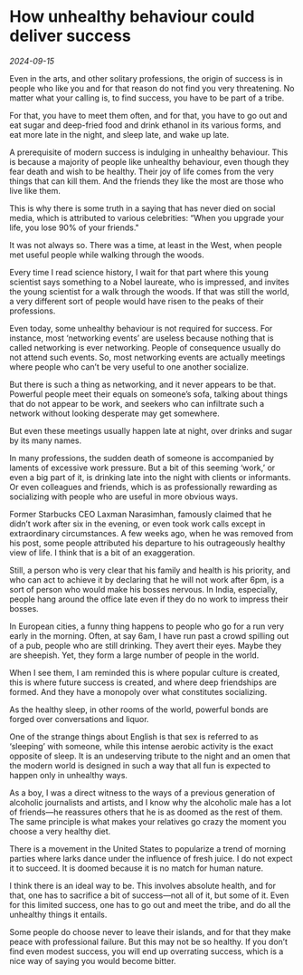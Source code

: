 # How unhealthy behaviour could deliver success

*2024-09-15*

Even in the arts, and other solitary professions, the origin of success
is in people who like you and for that reason do not find you very
threatening. No matter what your calling is, to find success, you have
to be part of a tribe.

For that, you have to meet them often, and for that, you have to go out
and eat sugar and deep-fried food and drink ethanol in its various
forms, and eat more late in the night, and sleep late, and wake up late.

A prerequisite of modern success is indulging in unhealthy behaviour.
This is because a majority of people like unhealthy behaviour, even
though they fear death and wish to be healthy. Their joy of life comes
from the very things that can kill them. And the friends they like the
most are those who live like them.

This is why there is some truth in a saying that has never died on
social media, which is attributed to various celebrities: “When you
upgrade your life, you lose 90% of your friends."

It was not always so. There was a time, at least in the West, when
people met useful people while walking through the woods.

Every time I read science history, I wait for that part where this young
scientist says something to a Nobel laureate, who is impressed, and
invites the young scientist for a walk through the woods. If that was
still the world, a very different sort of people would have risen to the
peaks of their professions.

Even today, some unhealthy behaviour is not required for success. For
instance, most ‘networking events’ are useless because nothing that is
called networking is ever networking. People of consequence usually do
not attend such events. So, most networking events are actually meetings
where people who can’t be very useful to one another socialize.

But there is such a thing as networking, and it never appears to be
that. Powerful people meet their equals on someone’s sofa, talking about
things that do not appear to be work, and seekers who can infiltrate
such a network without looking desperate may get somewhere.

But even these meetings usually happen late at night, over drinks and
sugar by its many names.

In many professions, the sudden death of someone is accompanied by
laments of excessive work pressure. But a bit of this seeming ‘work,’ or
even a big part of it, is drinking late into the night with clients or
informants. Or even colleagues and friends, which is as professionally
rewarding as socializing with people who are useful in more obvious
ways.

Former Starbucks CEO Laxman Narasimhan, famously claimed that he didn’t
work after six in the evening, or even took work calls except in
extraordinary circumstances. A few weeks ago, when he was removed from
his post, some people attributed his departure to his outrageously
healthy view of life. I think that is a bit of an exaggeration.

Still, a person who is very clear that his family and health is his
priority, and who can act to achieve it by declaring that he will not
work after 6pm, is a sort of person who would make his bosses nervous.
In India, especially, people hang around the office late even if they do
no work to impress their bosses.

In European cities, a funny thing happens to people who go for a run
very early in the morning. Often, at say 6am, I have run past a crowd
spilling out of a pub, people who are still drinking. They avert their
eyes. Maybe they are sheepish. Yet, they form a large number of people
in the world.

When I see them, I am reminded this is where popular culture is created,
this is where future success is created, and where deep friendships are
formed. And they have a monopoly over what constitutes socializing.

As the healthy sleep, in other rooms of the world, powerful bonds are
forged over conversations and liquor.

One of the strange things about English is that sex is referred to as
‘sleeping’ with someone, while this intense aerobic activity is the
exact opposite of sleep. It is an undeserving tribute to the night and
an omen that the modern world is designed in such a way that all fun is
expected to happen only in unhealthy ways.

As a boy, I was a direct witness to the ways of a previous generation of
alcoholic journalists and artists, and I know why the alcoholic male has
a lot of friends—he reassures others that he is as doomed as the rest of
them. The same principle is what makes your relatives go crazy the
moment you choose a very healthy diet.

There is a movement in the United States to popularize a trend of
morning parties where larks dance under the influence of fresh juice. I
do not expect it to succeed. It is doomed because it is no match for
human nature.

I think there is an ideal way to be. This involves absolute health, and
for that, one has to sacrifice a bit of success—not all of it, but some
of it. Even for this limited success, one has to go out and meet the
tribe, and do all the unhealthy things it entails.

Some people do choose never to leave their islands, and for that they
make peace with professional failure. But this may not be so healthy. If
you don’t find even modest success, you will end up overrating success,
which is a nice way of saying you would become bitter.
